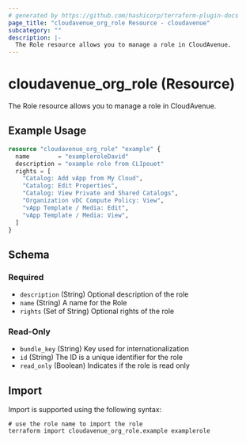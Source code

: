 ```yaml
---
# generated by https://github.com/hashicorp/terraform-plugin-docs
page_title: "cloudavenue_org_role Resource - cloudavenue"
subcategory: ""
description: |-
  The Role resource allows you to manage a role in CloudAvenue.
---
```


# cloudavenue_org_role (Resource)

The Role resource allows you to manage a role in CloudAvenue.

## Example Usage

```terraform
resource "cloudavenue_org_role" "example" {
  name        = "exampleroleDavid"
  description = "example role from CLIpouet"
  rights = [
    "Catalog: Add vApp from My Cloud",
    "Catalog: Edit Properties",
    "Catalog: View Private and Shared Catalogs",
    "Organization vDC Compute Policy: View",
    "vApp Template / Media: Edit",
    "vApp Template / Media: View",
  ]
}
```

<!-- schema generated by tfplugindocs -->
## Schema

### Required

- `description` (String) Optional description of the role
- `name` (String) A name for the Role
- `rights` (Set of String) Optional rights of the role

### Read-Only

- `bundle_key` (String) Key used for internationalization
- `id` (String) The ID is a unique identifier for the role
- `read_only` (Boolean) Indicates if the role is read only

## Import

Import is supported using the following syntax:

```shell
# use the role name to import the role
terraform import cloudavenue_org_role.example examplerole
```
